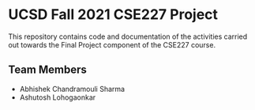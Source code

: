 # UCSD Fall 2021 CSE227 Project

This repository contains code and documentation of the activities carried out
towards the Final Project component of the CSE227 course.

## Team Members

- Abhishek Chandramouli Sharma
- Ashutosh Lohogaonkar
